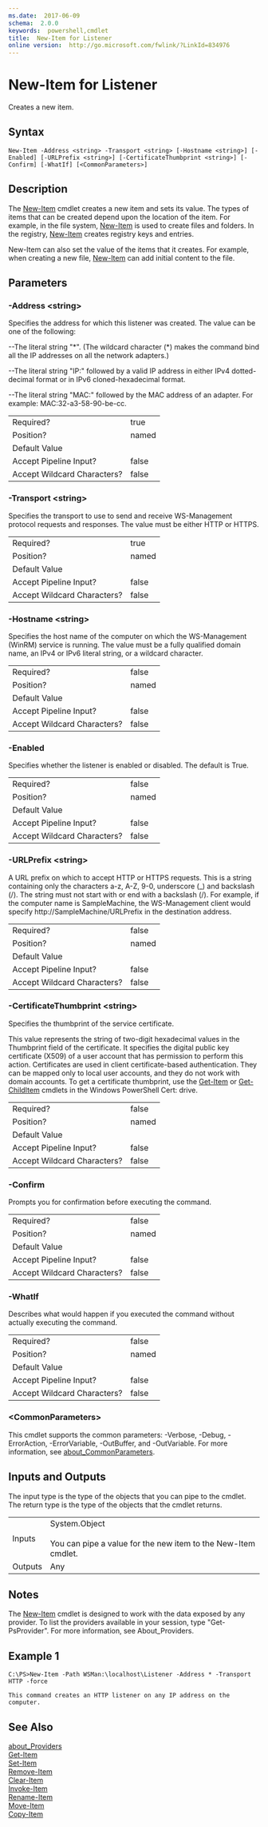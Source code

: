 ```yaml
---
ms.date:  2017-06-09
schema:  2.0.0
keywords:  powershell,cmdlet
title:  New-Item for Listener
online version:  http://go.microsoft.com/fwlink/?LinkId=834976
---
```


# New-Item for Listener
Creates a new item.  

## Syntax  

```  
New-Item -Address <string> -Transport <string> [-Hostname <string>] [-Enabled] [-URLPrefix <string>] [-CertificateThumbprint <string>] [-Confirm] [-WhatIf] [<CommonParameters>]  

```  

## Description  
 The [New-Item](../../Microsoft.PowerShell.Management/New-Item.md) cmdlet creates a new item and sets its value. The types of items that can be created depend upon the location of the item. For example, in the file system, [New-Item](../../Microsoft.PowerShell.Management/New-Item.md) is used to create files and folders. In the registry, [New-Item](../../Microsoft.PowerShell.Management/New-Item.md) creates registry keys and entries.  

 New-Item can also set the value of the items that it creates. For example, when creating a new file, [New-Item](../../Microsoft.PowerShell.Management/New-Item.md) can add initial content to the file.  

## Parameters  

### -Address <string\>  
 Specifies the address for which this listener was created. The value can be one of the following:  

 --The literal string "*". (The wildcard character (\*) makes the command bind all the IP addresses on all the network adapters.)  

 --The literal string "IP:" followed by a valid IP address in either IPv4 dotted-decimal format or in IPv6 cloned-hexadecimal format.  

 --The literal string "MAC:" followed by the MAC address of an adapter. For example: MAC:32-a3-58-90-be-cc.  

|||  
|-|-|  
|Required?|true|  
|Position?|named|  
|Default Value||  
|Accept Pipeline Input?|false|  
|Accept Wildcard Characters?|false|  

### -Transport <string\>  
 Specifies the transport to use to send and receive WS-Management protocol requests and responses. The value must be either HTTP or HTTPS.  

|||  
|-|-|  
|Required?|true|  
|Position?|named|  
|Default Value||  
|Accept Pipeline Input?|false|  
|Accept Wildcard Characters?|false|  

### -Hostname <string\>  
 Specifies the host name of the computer on which the WS-Management (WinRM) service is running. The value must be a fully qualified domain name, an IPv4 or IPv6 literal string, or a wildcard character.  

|||  
|-|-|  
|Required?|false|  
|Position?|named|  
|Default Value||  
|Accept Pipeline Input?|false|  
|Accept Wildcard Characters?|false|  

### -Enabled  
 Specifies whether the listener is enabled or disabled. The default is True.  

|||  
|-|-|  
|Required?|false|  
|Position?|named|  
|Default Value||  
|Accept Pipeline Input?|false|  
|Accept Wildcard Characters?|false|  

### -URLPrefix <string\>  
 A URL prefix on which to accept HTTP or HTTPS requests. This is a string containing only the characters a-z, A-Z, 9-0, underscore (_) and backslash (/). The string must not start with or end with a backslash (/). For example, if the computer name is SampleMachine, the WS-Management client would specify http://SampleMachine/URLPrefix in the destination address.  

|||  
|-|-|  
|Required?|false|  
|Position?|named|  
|Default Value||  
|Accept Pipeline Input?|false|  
|Accept Wildcard Characters?|false|  

### -CertificateThumbprint <string\>  
 Specifies the thumbprint of the service certificate.  

 This value represents the string of two-digit hexadecimal values in the Thumbprint field of the certificate. It specifies the digital public key certificate (X509) of a user account that has permission to perform this action. Certificates are used in client certificate-based authentication. They can be mapped only to local user accounts, and they do not work with domain accounts. To get a certificate thumbprint, use the [Get-Item](../../Microsoft.PowerShell.Management/Get-Item.md) or [Get-ChildItem](../../Microsoft.PowerShell.Management/Get-ChildItem.md) cmdlets in the Windows PowerShell Cert: drive.  

|||  
|-|-|  
|Required?|false|  
|Position?|named|  
|Default Value||  
|Accept Pipeline Input?|false|  
|Accept Wildcard Characters?|false|  

### -Confirm  
 Prompts you for confirmation before executing the command.  

|||  
|-|-|  
|Required?|false|  
|Position?|named|  
|Default Value||  
|Accept Pipeline Input?|false|  
|Accept Wildcard Characters?|false|  

### -WhatIf  
 Describes what would happen if you executed the command without actually executing the command.  

|||  
|-|-|  
|Required?|false|  
|Position?|named|  
|Default Value||  
|Accept Pipeline Input?|false|  
|Accept Wildcard Characters?|false|  

### <CommonParameters\>  
 This cmdlet supports the common parameters: -Verbose, -Debug, -ErrorAction, -ErrorVariable, -OutBuffer, and -OutVariable. For more information, see [about_CommonParameters](../../Microsoft.PowerShell.Core/About/about_CommonParameters.md).  

## Inputs and Outputs  
 The input type is the type of the objects that you can pipe to the cmdlet. The return type is the type of the objects that the cmdlet returns.  

|||  
|-|-|  
|Inputs|System.Object<br /><br /> You can pipe a value for the new item to the New-Item cmdlet.|  
|Outputs|Any|  

## Notes  
 The [New-Item](../../Microsoft.PowerShell.Management/New-Item.md) cmdlet is designed to work with the data exposed by any provider. To list the providers available in your session, type "Get-PsProvider". For more information, see About_Providers.  

## Example 1  

```  
C:\PS>New-Item -Path WSMan:\localhost\Listener -Address * -Transport HTTP -force  

This command creates an HTTP listener on any IP address on the computer.  

```  

## See Also  
 [about_Providers](../../Microsoft.PowerShell.Core/About/about_Providers.md)   
 [Get-Item](../../Microsoft.PowerShell.Management/Get-Item.md)   
 [Set-Item](../../Microsoft.PowerShell.Management/Set-Item.md)   
 [Remove-Item](../../Microsoft.PowerShell.Management/Remove-Item.md)   
 [Clear-Item](../../Microsoft.PowerShell.Management/Clear-Item.md)   
 [Invoke-Item](../../Microsoft.PowerShell.Management/Invoke-Item.md)   
 [Rename-Item](../../Microsoft.PowerShell.Management/Rename-Item.md)   
 [Move-Item](../../Microsoft.PowerShell.Management/Move-Item.md)   
 [Copy-Item](../../Microsoft.PowerShell.Management/Copy-Item.md)

